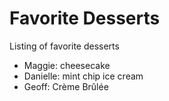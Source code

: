 # Favorite Desserts
Listing of favorite desserts

- Maggie: cheesecake
- Danielle: mint chip ice cream
- Geoff: Crème Brûlée
